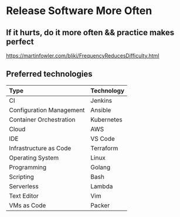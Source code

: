 # Release Software More Often

## If it hurts, do it more often && practice makes perfect

<https://martinfowler.com/bliki/FrequencyReducesDifficulty.html>

## Preferred technologies

| Type                     | Technology |
|:-------------------------|:-----------|
| CI                       | Jenkins    |
| Configuration Management | Ansible    |
| Container Orchestration  | Kubernetes |
| Cloud                    | AWS        |
| IDE                      | VS Code    |
| Infrastructure as Code   | Terraform  |
| Operating System         | Linux      |
| Programming              | Golang     |
| Scripting                | Bash       |
| Serverless               | Lambda     |
| Text Editor              | Vim        |
| VMs as Code              | Packer     |
